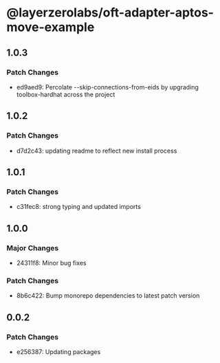 # @layerzerolabs/oft-adapter-aptos-move-example

## 1.0.3

### Patch Changes

- ed9aed9: Percolate --skip-connections-from-eids by upgrading toolbox-hardhat across the project

## 1.0.2

### Patch Changes

- d7d2c43: updating readme to reflect new install process

## 1.0.1

### Patch Changes

- c31fec8: strong typing and updated imports

## 1.0.0

### Major Changes

- 24311f8: Minor bug fixes

### Patch Changes

- 8b6c422: Bump monorepo dependencies to latest patch version

## 0.0.2

### Patch Changes

- e256387: Updating packages
